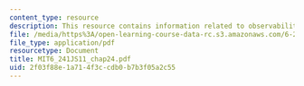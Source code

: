 ```yaml
---
content_type: resource
description: This resource contains information related to observability.
file: /media/https%3A/open-learning-course-data-rc.s3.amazonaws.com/6-241j-dynamic-systems-and-control-spring-2011/2f03f88e1a714f3ccdb0b7b3f05a2c55_MIT6_241JS11_chap24.pdf
file_type: application/pdf
resourcetype: Document
title: MIT6_241JS11_chap24.pdf
uid: 2f03f88e-1a71-4f3c-cdb0-b7b3f05a2c55
---
```

